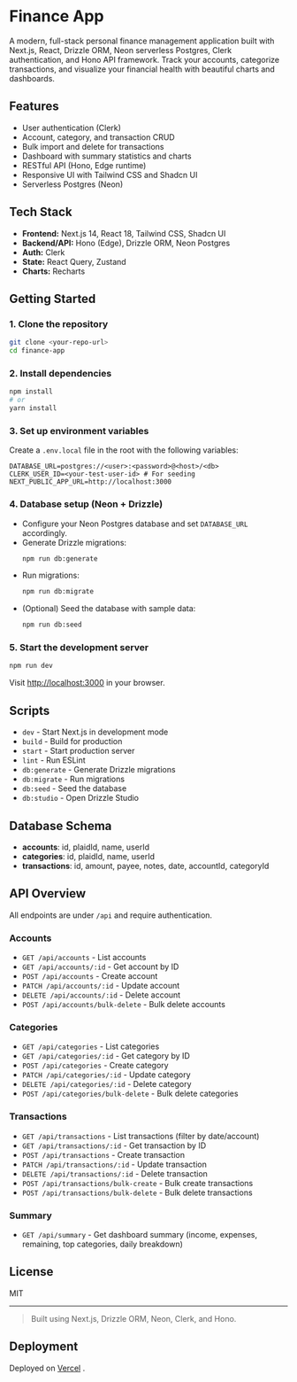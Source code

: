 # Finance App

A modern, full-stack personal finance management application built with Next.js, React, Drizzle ORM, Neon serverless Postgres, Clerk authentication, and Hono API framework. Track your accounts, categorize transactions, and visualize your financial health with beautiful charts and dashboards.

## Features
- User authentication (Clerk)
- Account, category, and transaction CRUD
- Bulk import and delete for transactions
- Dashboard with summary statistics and charts
- RESTful API (Hono, Edge runtime)
- Responsive UI with Tailwind CSS and Shadcn UI
- Serverless Postgres (Neon)

## Tech Stack
- **Frontend:** Next.js 14, React 18, Tailwind CSS, Shadcn UI
- **Backend/API:** Hono (Edge), Drizzle ORM, Neon Postgres
- **Auth:** Clerk
- **State:** React Query, Zustand
- **Charts:** Recharts

## Getting Started

### 1. Clone the repository
```bash
git clone <your-repo-url>
cd finance-app
```

### 2. Install dependencies
```bash
npm install
# or
yarn install
```

### 3. Set up environment variables
Create a `.env.local` file in the root with the following variables:
```env
DATABASE_URL=postgres://<user>:<password>@<host>/<db>
CLERK_USER_ID=<your-test-user-id> # For seeding
NEXT_PUBLIC_APP_URL=http://localhost:3000
```

### 4. Database setup (Neon + Drizzle)
- Configure your Neon Postgres database and set `DATABASE_URL` accordingly.
- Generate Drizzle migrations:
  ```bash
  npm run db:generate
  ```
- Run migrations:
  ```bash
  npm run db:migrate
  ```
- (Optional) Seed the database with sample data:
  ```bash
  npm run db:seed
  ```

### 5. Start the development server
```bash
npm run dev
```
Visit [http://localhost:3000](http://localhost:3000) in your browser.

## Scripts
- `dev` - Start Next.js in development mode
- `build` - Build for production
- `start` - Start production server
- `lint` - Run ESLint
- `db:generate` - Generate Drizzle migrations
- `db:migrate` - Run migrations
- `db:seed` - Seed the database
- `db:studio` - Open Drizzle Studio

## Database Schema
- **accounts**: id, plaidId, name, userId
- **categories**: id, plaidId, name, userId
- **transactions**: id, amount, payee, notes, date, accountId, categoryId

## API Overview
All endpoints are under `/api` and require authentication.

### Accounts
- `GET /api/accounts` - List accounts
- `GET /api/accounts/:id` - Get account by ID
- `POST /api/accounts` - Create account
- `PATCH /api/accounts/:id` - Update account
- `DELETE /api/accounts/:id` - Delete account
- `POST /api/accounts/bulk-delete` - Bulk delete accounts

### Categories
- `GET /api/categories` - List categories
- `GET /api/categories/:id` - Get category by ID
- `POST /api/categories` - Create category
- `PATCH /api/categories/:id` - Update category
- `DELETE /api/categories/:id` - Delete category
- `POST /api/categories/bulk-delete` - Bulk delete categories

### Transactions
- `GET /api/transactions` - List transactions (filter by date/account)
- `GET /api/transactions/:id` - Get transaction by ID
- `POST /api/transactions` - Create transaction
- `PATCH /api/transactions/:id` - Update transaction
- `DELETE /api/transactions/:id` - Delete transaction
- `POST /api/transactions/bulk-create` - Bulk create transactions
- `POST /api/transactions/bulk-delete` - Bulk delete transactions

### Summary
- `GET /api/summary` - Get dashboard summary (income, expenses, remaining, top categories, daily breakdown)

## License
MIT

---

> Built using Next.js, Drizzle ORM, Neon, Clerk, and Hono.

## Deployment

Deployed on [Vercel](https://finance-app-sigma-lovat.vercel.app) .
